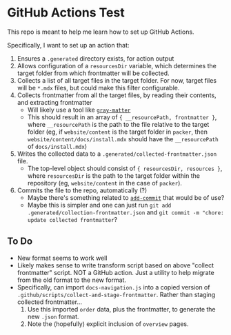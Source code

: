 # GitHub Actions Test

This repo is meant to help me learn how to set up GitHub Actions.

Specifically, I want to set up an action that:

1. Ensures a `.generated` directory exists, for action output
2. Allows configuration of a `resourcesDir` variable, which determines the target folder from which frontmatter will be collected.
3. Collects a list of all target files in the target folder. For now, target files will be `*.mdx` files, but could make this filter configurable.
4. Collects frontmatter from all the target files, by reading their contents, and extracting frontmatter
   - Will likely use a tool like [`gray-matter`](https://www.npmjs.com/package/gray-matter)
   - This should result in an array of `{ __resourcePath, frontmatter }`, where `__resourcePath` is the path to the file relative to the target folder (eg, if `website/content` is the target folder in `packer`, then `website/content/docs/install.mdx` should have the `__resourcePath` of `docs/install.mdx`)
5. Writes the collected data to a `.generated/collected-frontmatter.json` file.
   - The top-level object should consist of `{ resourcesDir, resources }`, where `resourcesDir` is the path to the target folder within the repository (eg, `website/content` in the case of `packer`).
6. Commits the file to the repo, automatically (?)
   - Maybe there's something related to [`add-commit`](https://github.com/marketplace/actions/add-commit) that would be of use?
   - Maybe this is simpler and one can just run `git add .generated/collection-frontmatter.json` and `git commit -m "chore: update collected frontmatter`?

## To Do

- New format seems to work well
- Likely makes sense to write transform script based on above "collect frontmatter" script. NOT a GitHub action. Just a utility to help migrate from the old format to the new format.
- Specifically, can import `docs-navigation.js` into a copied version of `.github/scripts/collect-and-stage-frontmatter`. Rather than staging collected frontmatter...
  1. Use this imported `order` data, plus the frontmatter, to generate the new `.json` format.
  2. Note the (hopefully) explicit inclusion of `overview` pages.
